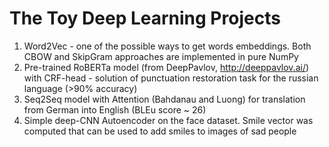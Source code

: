 # The Toy Deep Learning Projects

1) Word2Vec - one of the possible ways to get words embeddings. Both CBOW and SkipGram approaches are implemented in pure NumPy
2) Pre-trained RoBERTa model (from DeepPavlov, http://deeppavlov.ai/) with CRF-head - solution of punctuation restoration task for the russian language (>90% accuracy)
3) Seq2Seq model with Attention (Bahdanau and Luong) for translation from German into English (BLEu score ~ 26)
4) Simple deep-CNN Autoencoder on the face dataset. Smile vector was computed that can be used to add smiles to images of sad people
